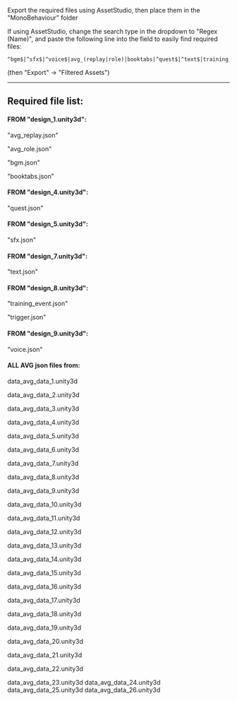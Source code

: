 Export the required files using AssetStudio, then place them in the "MonoBehaviour" folder

If using AssetStudio, change the search type in the dropdown to "Regex (Name)", and paste the following line into the field to easily find required files:

	^bgm$|^sfx$|^voice$|avg_(replay|role)|booktabs|^quest$|^text$|training_event|^trigger$|^\d+$
(then "Export" -> "Filtered Assets")


-------------------------------
Required file list:
-------------------------------
#### FROM "design_1.unity3d":

"avg_replay.json"

"avg_role.json"

"bgm.json"

"booktabs.json"

#### FROM "design_4.unity3d":	

 "quest.json"

#### FROM "design_5.unity3d":

 "sfx.json"

#### FROM "design_7.unity3d":

 "text.json"

#### FROM "design_8.unity3d":

 "training_event.json"

 "trigger.json"

#### FROM "design_9.unity3d":

 "voice.json"
	
#### ALL AVG json files from:

 data_avg_data_1.unity3d

 data_avg_data_2.unity3d

 data_avg_data_3.unity3d

 data_avg_data_4.unity3d

 data_avg_data_5.unity3d

 data_avg_data_6.unity3d

 data_avg_data_7.unity3d

 data_avg_data_8.unity3d

 data_avg_data_9.unity3d

 data_avg_data_10.unity3d

 data_avg_data_11.unity3d

 data_avg_data_12.unity3d

 data_avg_data_13.unity3d

 data_avg_data_14.unity3d

 data_avg_data_15.unity3d

 data_avg_data_16.unity3d

 data_avg_data_17.unity3d

 data_avg_data_18.unity3d

 data_avg_data_19.unity3d

 data_avg_data_20.unity3d

 data_avg_data_21.unity3d

 data_avg_data_22.unity3d

 data_avg_data_23.unity3d
	data_avg_data_24.unity3d
	data_avg_data_25.unity3d
	data_avg_data_26.unity3d
